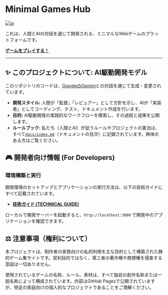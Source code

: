 # Minimal Games Hub

[![ja](https://img.shields.io/badge/lang-ja-blue.svg)](./docs/project-info/setup-log.md)

これは、人間とAIの対話を通じて開発される、ミニマルなWebゲームのプラットフォームです。

**[ゲームをプレイする！](https://ishikawa-taiki.github.io/minimal-games-hub/)**

---

## ✨ このプロジェクトについて: AI駆動開発モデル

このリポジトリのコードは、[GoogleのGemini](https://gemini.google.com/)との対話を通じて生成・変更されています。

-   **開発スタイル:** 人間が「監督」「レビュアー」として方針を示し、AIが「実装者」としてコーディング、テスト、ドキュメント作成を行います。
-   **目的:** AI駆動開発の実践的なワークフローを模索し、その過程と成果を公開します。
-   **ルールブック:** 私たち（人間とAI）が従うルールやプロジェクトの憲法は、すべて[`docs/index.md`](./docs/index.md)（ドキュメントの目次）に記録されています。興味のある方はご覧ください。

## 🎮 開発者向け情報 (For Developers)

### 環境構築と実行

開発環境のセットアップとアプリケーションの実行方法は、以下の技術ガイドにすべて記載されています。

-   **[技術ガイド (TECHNICAL GUIDE)](./docs/ai-workflow/2-technical-guide.md)**

ローカルで開発サーバーを起動すると、`http://localhost:3000` で開発中のアプリケーションを確認できます。

## ⚖️ 注意事項（権利について）

本プロジェクトは、制作者の家族向けの私的利用を主な目的として構築された静的ゲーム集サイトです。営利目的ではなく、第三者の著作権や商標権を侵害する意図は一切ありません。

使用されているゲームの名称、ルール、素材は、すべて独自の創作名称または一般名称によって構成されています。内容はGitHub Pagesで公開されていますが、特定の家庭向けの個人的なプロジェクトであることをご理解ください。
